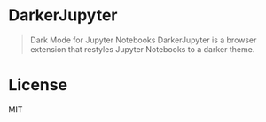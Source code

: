 # DarkerJupyter
> Dark Mode for Jupyter Notebooks
DarkerJupyter is a browser extension that restyles Jupyter Notebooks to a darker theme.
# License
MIT
